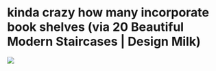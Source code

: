 <!--
id: 17543694981
link: http://tumblr.atmos.org/post/17543694981/kinda-crazy-how-many-incorporate-book-shelves-via
slug: kinda-crazy-how-many-incorporate-book-shelves-via
date: Sun Feb 12 2012 23:57:33 GMT-0800 (PST)
publish: 2012-02-012
tags: 
title: kinda crazy how many incorporate book shelves (via 20  Beautiful Modern Staircases | Design Milk)
-->


kinda crazy how many incorporate book shelves (via 20  Beautiful Modern Staircases | Design Milk)
=================================================================================================

![](http://25.media.tumblr.com/tumblr_lzbnfxxHFg1qz4sngo1_500.jpg)

